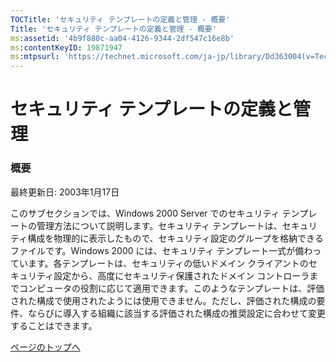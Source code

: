 ```yaml
---
TOCTitle: 'セキュリティ テンプレートの定義と管理 ‐ 概要'
Title: 'セキュリティ テンプレートの定義と管理 ‐ 概要'
ms:assetid: '4b9f880c-aa04-4126-9344-2df547c16e8b'
ms:contentKeyID: 19871947
ms:mtpsurl: 'https://technet.microsoft.com/ja-jp/library/Dd363004(v=TechNet.10)'
---
```


セキュリティ テンプレートの定義と管理
=====================================

### 概要

最終更新日: 2003年1月17日

このサブセクションでは、Windows 2000 Server でのセキュリティ テンプレートの管理方法について説明します。セキュリティ テンプレートは、セキュリティ構成を物理的に表示したもので、セキュリティ設定のグループを格納できるファイルです。Windows 2000 には、セキュリティ テンプレート一式が備わっています。各テンプレートは、セキュリティの低いドメイン クライアントのセキュリティ設定から、高度にセキュリティ保護されたドメイン コントローラまでコンピュータの役割に応じて適用できます。このようなテンプレートは、評価された構成で使用されたようには使用できません。ただし、評価された構成の要件、ならびに導入する組織に該当する評価された構成の推奨設定に合わせて変更することはできます。

[](#mainsection)[ページのトップへ](#mainsection)

